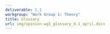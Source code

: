 ```yaml
---
deliverable: 1.1
workgroup: "Work Group 1: Theory"
title: Glossary
url: img/opinion-wg1_glossary_d.1_april.docx
---
```

